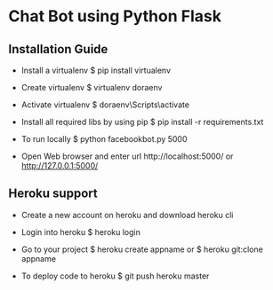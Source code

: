 # Chat Bot using Python Flask

## Installation Guide

* Install a virtualenv
$ pip install virtualenv

* Create virtualenv
$ virtualenv doraenv

* Activate virtualenv
$ doraenv\Scripts\activate

* Install all required libs by using pip
$ pip install -r requirements.txt

* To run locally
$ python facebookbot.py 5000

* Open Web browser and enter url
http://localhost:5000/ or http://127.0.0.1:5000/


## Heroku support
* Create a new account on heroku and download heroku cli
* Login into heroku
$ heroku login

* Go to your project 
$ heroku create appname  or $ heroku git:clone appname

* To deploy code to heroku
$ git push heroku master

